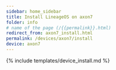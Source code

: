 ```yaml
---
sidebar: home_sidebar
title: Install LineageOS on axon7
folder: info
# name of the page (/{{permalink}}.html)
redirect_from: axon7_install.html
permalink: /devices/axon7/install
device: axon7
---
```

{% include templates/device_install.md %}
